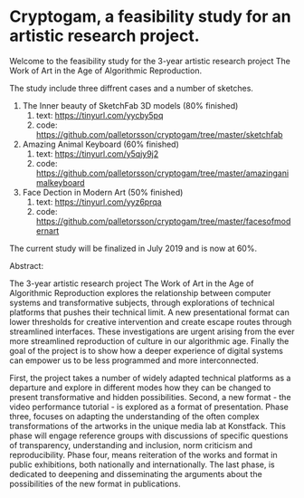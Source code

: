 # Cryptogam, a feasibility study for an artistic research project.

Welcome to the feasibility study for the 3-year artistic research project The Work of Art in the Age of Algorithmic Reproduction.

The study include three diffrent cases and a number of sketches. 
  
1. The Inner beauty of SketchFab 3D models (80% finished)
   1. text: https://tinyurl.com/yycby5pq
   2. code: https://github.com/palletorsson/cryptogam/tree/master/sketchfab
2. Amazing Animal Keyboard (60% finished)
   1. text: https://tinyurl.com/y5qjy9j2
   2. code: https://github.com/palletorsson/cryptogam/tree/master/amazinganimalkeyboard
3. Face Dection in Modern Art (50% finished)
   1. text: https://tinyurl.com/yyz6prqa
   2. code: https://github.com/palletorsson/cryptogam/tree/master/facesofmodernart

The current study will be finalized in July 2019 and is now at 60%.

Abstract:

The 3-year artistic research project The Work of Art in the Age of Algorithmic Reproduction explores the relationship between computer systems and transformative subjects, through explorations of technical platforms that pushes their technical limit. A new presentational format can lower thresholds for creative intervention and create escape routes through streamlined interfaces. These investigations are urgent arising from the ever more streamlined reproduction of culture in our algorithmic age. Finally the goal of the project is to show how a deeper experience of digital systems can empower us to be less programmed and more interconnected.

First, the project takes a number of widely adapted technical platforms as a departure and explore in different modes how they can be changed to present transformative and hidden possibilities. Second, a new format - the video performance tutorial - is explored as a format of presentation. Phase three, focuses on adapting the understanding of the often complex transformations of the artworks in the unique media lab at Konstfack. This phase will engage reference groups with discussions of specific questions of transparency, understanding and inclusion, norm criticism and reproducibility. Phase four, means reiteration of the works and format in public exhibitions, both nationally and internationally. The last phase, is dedicated to deepening and disseminating the arguments about the possibilities of the new format in publications.


